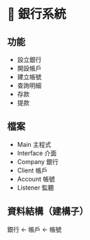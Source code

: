 # :atm: 銀行系統

## 功能

- 設立銀行
- 開設帳戶
- 建立帳號
- 查詢明細
- 存款
- 提款

## 檔案

- Main 主程式
- Interface 介面
- Company 銀行
- Client 帳戶
- Account 帳號
- Listener 監聽


## 資料結構（建構子）

銀行 <- 帳戶 <- 帳號
